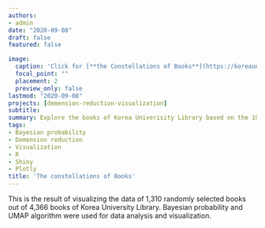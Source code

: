 ```yaml
---
authors:
- admin
date: "2020-09-08"
draft: false
featured: false

image:
  caption: 'Click for [**the Constellations of Books**](https://koreauniv-datahub.shinyapps.io/constell_of_book/)'
  focal_point: ""
  placement: 2
  preview_only: false
lastmod: "2020-09-08"
projects: [demension-reduction-visualization]
subtitle: 
summary: Explore the books of Korea Univerisity Library based on the 10 years of book loan records.
tags:
- Bayesian probability
- Demension reduction
- Visualization
- R
- Shiny
- Plotly
title: 'The constellations of Books'
---
```



This is the result of visualizing the data of 1,310 randomly selected books out of 4,366 books of Korea University Library. Bayesian probability and UMAP algorithm were used for data analysis and visualization.
